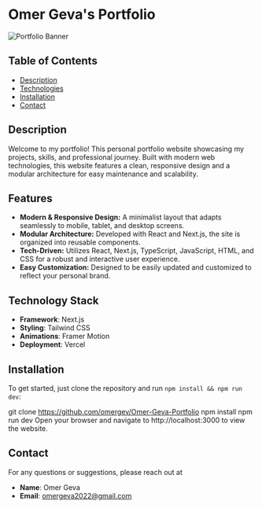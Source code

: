 # Omer Geva's Portfolio

![Portfolio Banner](app/banner.png)

## Table of Contents

- [Description](#description)
- [Technologies](#technologies)
- [Installation](#installation)
- [Contact](#contact)

## Description

Welcome to my portfolio! This personal portfolio website showcasing my projects, skills, and professional journey.
Built with modern web technologies, this website features a clean, responsive design and a modular architecture for easy maintenance and scalability.

## Features

- **Modern & Responsive Design:** A minimalist layout that adapts seamlessly to mobile, tablet, and desktop screens.
- **Modular Architecture:** Developed with React and Next.js, the site is organized into reusable components.
- **Tech-Driven:** Utilizes React, Next.js, TypeScript, JavaScript, HTML, and CSS for a robust and interactive user experience.
- **Easy Customization:** Designed to be easily updated and customized to reflect your personal brand.

## Technology  Stack

- **Framework**: Next.js
- **Styling**: Tailwind CSS
- **Animations**: Framer Motion
- **Deployment**: Vercel

## Installation

To get started, just clone the repository and run `npm install && npm run dev`:

git clone https://github.com/omergev/Omer-Geva-Portfolio
npm install
npm run dev
Open your browser and navigate to http://localhost:3000 to view the website.

## Contact

For any questions or suggestions, please reach out at
- **Name**: Omer Geva   
- **Email**: omergeva2022@gmail.com
